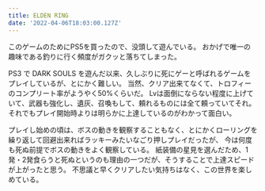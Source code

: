 ```yaml
---
title: ELDEN RING
date: '2022-04-06T18:03:00.127Z'
---
```


このゲームのためにPS5を買ったので、没頭して遊んでいる。
おかげで唯一の趣味である釣りに行く頻度がガクッと落ちてしまった。

PS3 で DARK SOULS を遊んだ以来、久しぶりに死にゲーと呼ばれるゲームをプレイしているが、とにかく難しい。
当然、クリア出来てなくて、トロフィーのコンプリート率がようやく50%くらいだ。
Lvは面倒にならない程度に上げていて、武器も強化し、遺灰、召喚もして、頼れるものには全て頼っていてそれ。
それでもプレイ開始時よりは明らかに上達しているのがわかって面白い。

プレイし始めの頃は、ボスの動きを観察することもなく、とにかくローリングを繰り返して回避出来ればラッキーみたいなごり押しプレイだったが、
今は何度も死ぬ前提でボスの動きをよく観察している。
紙装備の星見を選んだため、1発・2発食らうと死ぬというのも理由の一つだが、そうすることで上達スピードが上がったと思う。
不思議と早くクリアしたい気持ちはなく、この世界を楽しめている。